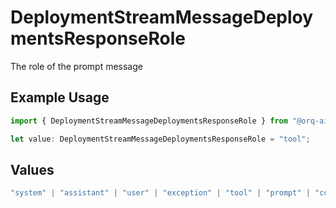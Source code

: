 # DeploymentStreamMessageDeploymentsResponseRole

The role of the prompt message

## Example Usage

```typescript
import { DeploymentStreamMessageDeploymentsResponseRole } from "@orq-ai/node/models/operations";

let value: DeploymentStreamMessageDeploymentsResponseRole = "tool";
```

## Values

```typescript
"system" | "assistant" | "user" | "exception" | "tool" | "prompt" | "correction" | "expected_output"
```